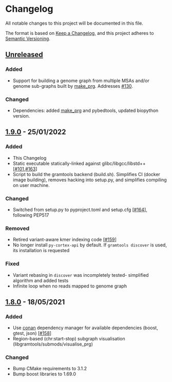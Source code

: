 # Changelog

All notable changes to this project will be documented in this file.

The format is based on [Keep a Changelog](https://keepachangelog.com/en/1.0.0/),
and this project adheres to [Semantic Versioning](https://semver.org/spec/v2.0.0.html).

## [Unreleased]

### Added

* Support for building a genome graph from multiple MSAs and/or genome sub-graphs built by [make_prg][make_prg].
  Addresses [#130][130].

### Changed
* Dependencies: added [make_prg][make_prg] and pybedtools, updated biopython version.

## [1.9.0] - 25/01/2022

### Added

* This Changelog
* Static executable statically-linked against glibc/libgcc/libstd++ [[#101][101],[#163][163]]
* Script to build the gramtools backend (build.sh). Simplifies CI (docker image building), removes
  hacking into setup.py, and simplifies compiling on user machine.

### Changed

* Switched from setup.py to pyproject.toml and setup.cfg [[#164][164]],
  following PEP517

### Removed

* Retired variant-aware kmer indexing code [[#159][159]]
* No longer install `py-cortex-api` by default. If `gramtools discover` is used,
  its installation is requested

### Fixed

* Variant rebasing in `discover` was incompletely tested- simplified algorithm and added tests
* Infinite loop when no reads mapped to genome graph

## [1.8.0] - 18/05/2021

### Added

* Use [conan][conan] dependency manager for available dependencies (boost, gtest, json) [[#158][158]]
* Region-based (chr:start-stop) subgraph visualisation (libgramtools/submods/visualise_prg)

### Changed

* Bump CMake requirements to 3.1.2
* Bump boost libraries to 1.69.0


[unreleased]: https://github.com/iqbal-lab-org/gramtools/compare/1.9.0...HEAD
[1.9.0]: https://github.com/iqbal-lab-org/gramtools/releases/tag/v1.9.0
[1.8.0]: https://github.com/iqbal-lab-org/gramtools/releases/tag/v1.8.0
[101]: https://github.com/iqbal-lab-org/gramtools/issues/101
[130]: https://github.com/iqbal-lab-org/gramtools/issues/130
[158]: https://github.com/iqbal-lab-org/gramtools/issues/158
[159]: https://github.com/iqbal-lab-org/gramtools/issues/159
[163]: https://github.com/iqbal-lab-org/gramtools/issues/163
[164]: https://github.com/iqbal-lab-org/gramtools/issues/164

[conan]: https://conan.io/
[make_prg]: https://github.com/iqbal-lab-org/make_prg
